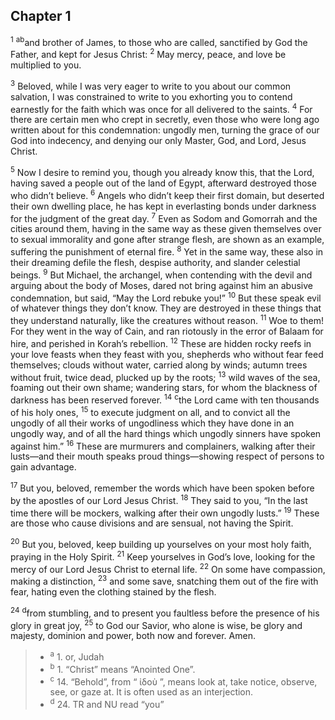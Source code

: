 ## Chapter 1

<sup>1</sup> <sup>a</sup><sup>b</sup>and brother of James, to those who are called, sanctified by God the Father, and kept for Jesus Christ:
<sup>2</sup> May mercy, peace, and love be multiplied to you.

<sup>3</sup> Beloved, while I was very eager to write to you about our common salvation, I was constrained to write to you exhorting you to contend earnestly for the faith which was once for all delivered to the saints.
<sup>4</sup> For there are certain men who crept in secretly, even those who were long ago written about for this condemnation: ungodly men, turning the grace of our God into indecency, and denying our only Master, God, and Lord, Jesus Christ.

<sup>5</sup> Now I desire to remind you, though you already know this, that the Lord, having saved a people out of the land of Egypt, afterward destroyed those who didn’t believe.
<sup>6</sup> Angels who didn’t keep their first domain, but deserted their own dwelling place, he has kept in everlasting bonds under darkness for the judgment of the great day.
<sup>7</sup> Even as Sodom and Gomorrah and the cities around them, having in the same way as these given themselves over to sexual immorality and gone after strange flesh, are shown as an example, suffering the punishment of eternal fire.
<sup>8</sup> Yet in the same way, these also in their dreaming defile the flesh, despise authority, and slander celestial beings.
<sup>9</sup> But Michael, the archangel, when contending with the devil and arguing about the body of Moses, dared not bring against him an abusive condemnation, but said, “May the Lord rebuke you!”
<sup>10</sup> But these speak evil of whatever things they don’t know. They are destroyed in these things that they understand naturally, like the creatures without reason.
<sup>11</sup> Woe to them! For they went in the way of Cain, and ran riotously in the error of Balaam for hire, and perished in Korah’s rebellion.
<sup>12</sup> These are hidden rocky reefs in your love feasts when they feast with you, shepherds who without fear feed themselves; clouds without water, carried along by winds; autumn trees without fruit, twice dead, plucked up by the roots;
<sup>13</sup> wild waves of the sea, foaming out their own shame; wandering stars, for whom the blackness of darkness has been reserved forever.
<sup>14</sup> <sup>c</sup>the Lord came with ten thousands of his holy ones,
<sup>15</sup> to execute judgment on all, and to convict all the ungodly of all their works of ungodliness which they have done in an ungodly way, and of all the hard things which ungodly sinners have spoken against him.”
<sup>16</sup> These are murmurers and complainers, walking after their lusts—and their mouth speaks proud things—showing respect of persons to gain advantage.

<sup>17</sup> But you, beloved, remember the words which have been spoken before by the apostles of our Lord Jesus Christ.
<sup>18</sup> They said to you, “In the last time there will be mockers, walking after their own ungodly lusts.”
<sup>19</sup> These are those who cause divisions and are sensual, not having the Spirit.

<sup>20</sup> But you, beloved, keep building up yourselves on your most holy faith, praying in the Holy Spirit.
<sup>21</sup> Keep yourselves in God’s love, looking for the mercy of our Lord Jesus Christ to eternal life.
<sup>22</sup> On some have compassion, making a distinction,
<sup>23</sup> and some save, snatching them out of the fire with fear, hating even the clothing stained by the flesh.

<sup>24</sup> <sup>d</sup>from stumbling, and to present you faultless before the presence of his glory in great joy,
<sup>25</sup> to God our Savior, who alone is wise, be glory and majesty, dominion and power, both now and forever. Amen.

> - <sup>a</sup> 1. or, Judah
> - <sup>b</sup> 1. “Christ” means “Anointed One”.
> - <sup>c</sup> 14. “Behold”, from “ ἰδοὺ ”, means look at, take notice, observe, see, or gaze at. It is often used as an interjection.
> - <sup>d</sup> 24. TR and NU read “you”
